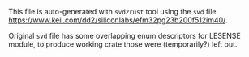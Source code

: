 This file is auto-generated with `svd2rust` tool using the `svd` file <https://www.keil.com/dd2/siliconlabs/efm32pg23b200f512im40/>.

Original `svd` file has some overlapping enum descriptors for LESENSE module, to produce working crate those were (temporarily?) left out.
